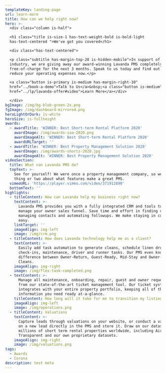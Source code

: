 ```yaml
---
templateKey: landing-page
url: learn-more
title: How can we help right now?
hero: >-
  <div class="column is-half">

  <h1 class="title is-size-1 has-text-weight-bold is-bold-light
  has-text-centered ">We've got you covered</h1>

  <div class="has-text-centered">

  <p class="subtitle has-margin-top-20 is-hidden-mobile">In support of our
  industry, we are giving away our award-winning Lavanda PMS completely
  free-of-charge for the next 3 months. Speak to us today and find out how to
  reduce your operating expenses now.</p>

  <a class="button is-primary is-medium has-margin-right-10"
  href="../book-a-demo">Talk to Us</a>&nbsp;<a class="button is-medium"
  href="../lp/lavanda-offer#video">Learn More</a></div>

  </div>
bgImage: /img/bg-blob-green-2x.png
fgImage: /img/dashboard-mirrored.png
heroLightOrDark: is-white
heroSize: is-fullheight
awards:
  - awardTitle: 'WINNER: Best Short-term Rental Platform 2020'
    awardImage: /img/awards-saa-2020.png
    awardImageAlt: 'WINNER: Best Short-term Rental Platform 2020'
    awardURLTarget: ''
  - awardTitle: 'WINNER: Best Property Management Solution 2020'
    awardImage: /img/awards-shortz-2020.jpg
    awardImageAlt: 'WINNER: Best Property Management Solution 2020'
videoSection:
  title: What can Lavanda PMS do?
  topText: >-
    See for yourself! We were once a property management company, so we know a
    thing or two about what features make a great PMS. 
  vimeoURL: 'https://player.vimeo.com/video/371912890'
  bottomText: ''
highlights:
  - titleContent: How can Lavanda help my business right now?
    textContent: >-
      Lavanda PMS provides you with a fully integrated CRM and tools to help
      manage your owner sales funnel. Save time and effort in finding customers,
      managing contacts and automating followups. We make staying in contact,
      easy.
    linkTarget: ''
    imageAlign: img-left
    image: /img/crm.png
  - titleContent: How does Lavanda technology help me as a client?
    textContent: >-
      Easily add task automation to generate cleans, schedule linen drops,
      check-ins, maintenance, driver and runner tasks. Our PMS even knows the
      difference between Owner-Return, Guest-Ready, Mid-Stay and Owner-Leaving
      Cleans.
    imageAlign: img-right
    image: /img/flex-task-completed.png
  - textContent: >-
      Manage all maintenance, onboarding, repair, guest and owner request issues
      from our state-of-the-art ticket management tool. Our ticket system
      integrates with your entire property portfolio, keeping all of the
      information you need ready at-a-glance.
    titleContent: How long will it take for me to transition my listings to Lavanda?
    imageAlign: img-left
    image: /img/operations.png
  - titleContent: Valuations
    textContent: >-
      Capture leads through valuations on your website, or conduct a valuation
      on a new lead directly in the PMS and store it. Draw on our dataset of
      millions of short term rental properties worldwide, including AirDNA,
      Transparent and our own proprietary datasets.
    imageAlign: img-right
    image: /img/valuations.png
tags:
  - Awards
  - Corona
description: test meta
---
```

